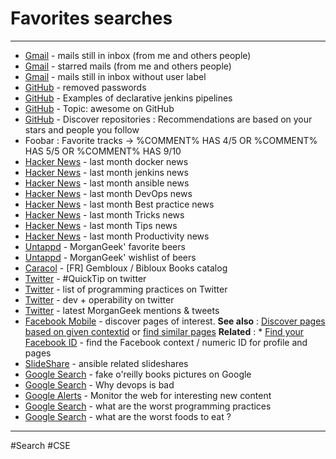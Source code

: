 # Favorites searches

---

* [Gmail](https://mail.google.com/mail/u/0/#search/in%3Ainbox) - mails still in inbox (from me and others people)
* [Gmail](https://mail.google.com/mail/u/0/#search/in%3Ainbox+label%3Astarred) - starred mails (from me and others people)
* [Gmail](https://mail.google.com/mail/u/0/#search/in%3Ainbox+has%3Anouserlabels) - mails still in inbox without user label
* [GitHub](https://github.com/search?utf8=%E2%9C%93&q=remove+password&type=Commits&ref=searchresults) - removed passwords
* [GitHub](https://github.com/search?utf8=%E2%9C%93&q=declarative+stage+steps&type=Code) - Examples of declarative jenkins pipelines
* [GitHub](https://github.com/topics/awesome) - Topic: awesome on GitHub
* [GitHub](https://github.com/discover) - Discover repositories : Recommendations are based on your stars and people you follow
* Foobar : Favorite tracks -> %COMMENT% HAS 4/5 OR %COMMENT% HAS 5/5 OR %COMMENT% HAS 9/10
* [Hacker News](https://hn.algolia.com/?query=Docker&sort=byPopularity&prefix&page=0&dateRange=pastMonth&type=story) - last month docker news
* [Hacker News](https://hn.algolia.com/?query=Jenkins&sort=byPopularity&prefix&page=0&dateRange=pastMonth&type=story) - last month jenkins news
* [Hacker News](https://hn.algolia.com/?query=Ansible&sort=byPopularity&prefix&page=0&dateRange=pastMonth&type=story) - last month ansible news
* [Hacker News](https://hn.algolia.com/?query=devops&sort=byPopularity&prefix&page=0&dateRange=pastMonth&type=story) - last month DevOps news
* [Hacker News](https://hn.algolia.com/?query=best%20practice&sort=byPopularity&prefix&page=0&dateRange=pastMonth&type=story) - last month Best practice news
* [Hacker News](https://hn.algolia.com/?query=tricks&sort=byPopularity&prefix&page=0&dateRange=pastMonth&type=story) - last month Tricks news
* [Hacker News](https://hn.algolia.com/?query=tips&sort=byPopularity&prefix&page=0&dateRange=pastMonth&type=story) - last month Tips news
* [Hacker News](https://hn.algolia.com/?query=productivity&sort=byPopularity&prefix&page=0&dateRange=pastMonth&type=story) - last month Productivity news
* [Untappd](https://untappd.com/user/MorganGeek/beers?sort=highest_rated_their) - MorganGeek' favorite beers
* [Untappd](https://untappd.com/user/MorganGeek/wishlist) - MorganGeek' wishlist of beers
* [Caracol](http://www.webopac.cfwb.be/nivelles/dispatcher.aspx?action=historySearch&database=ChoiceBooks&search=((ex-%3Eej%20=%20%22Gembloux*%22))&limit=25&SRT0=ti&TYP0=&SEQ0=ascending&position=1) - [FR] Gembloux / Bibloux Books catalog 
* [Twitter](https://twitter.com/search?q=%23QuickTip&src=savs) - #QuickTip on twitter
* [Twitter](https://twitter.com/search?q=practices%20list%20programming%20&src=typd) - list of programming practices on Twitter
* [Twitter](https://twitter.com/search?q=dev%20operability&src=typd) - dev + operability on twitter
* [Twitter](https://twitter.com/search?q=%40morgangeek&f=live) - latest MorganGeek mentions & tweets
* [Facebook Mobile](https://m.facebook.com/pages/launchpoint/discover/?from=pages_nav_discover&ref=timeline_chaining) - discover pages of interest. **See also** : [Discover pages based on given contextid](https://m.facebook.com/pages/launchpoint/discover/?ref=timeline_chaining&from=timeline_chaining&contextid=499718403532040&pymlcategory=timeline_similar) or [find similar pages](https://www.facebook.com/pages/?ref=page_suggestions_on_liking_refresh&frompageid=) **Related** : * [Find your Facebook ID](https://findmyfbid.com/) - find the Facebook context / numeric ID for profile and pages
* [SlideShare](https://www.slideshare.net//tag/ansible) - ansible related slideshares
* [Google Search](https://www.google.co.il/search?tbm=isch&q=fake+o%27reilly+books&&cad=h) - fake o'reilly books pictures on Google
* [Google Search](https://www.google.be/search?q=why+devops+is+bad) - Why devops is bad
* [Google Alerts](https://www.google.com/alerts) - Monitor the web for interesting new content
* [Google Search](https://www.google.be/search?q=what%20are%20the%20worst%20programming%20practices) - what are the worst programming practices
* [Google Search](https://www.google.be/search?q=what%20are%20the%20worst%20foods%20to%20eat) - what are the worst foods to eat ?

---
#Search #CSE
